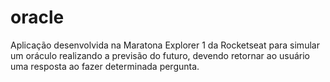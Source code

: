 # oracle

Aplicação desenvolvida na Maratona Explorer 1 da Rocketseat para simular um oráculo realizando a previsão do futuro, devendo retornar ao usuário uma resposta ao fazer determinada pergunta.
